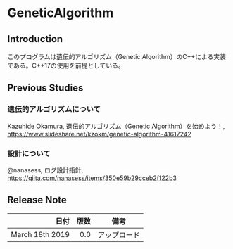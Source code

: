 # GeneticAlgorithm


## Introduction 

このプログラムは遺伝的アルゴリズム（Genetic Algorithm）のC++による実装である。C++17の使用を前提としている。

## Previous Studies

### 遺伝的アルゴリズムについて
Kazuhide Okamura,  遺伝的アルゴリズム（Genetic Algorithm）を始めよう！, https://www.slideshare.net/kzokm/genetic-algorithm-41617242

### 設計について
@nanasess, ログ設計指針, https://qiita.com/nanasess/items/350e59b29cceb2f122b3

## Release Note

| 日付 | 版数 | 備考 |
| ---: | ---: | ---  |
| March 18th 2019 | 0.0 | アップロード |
